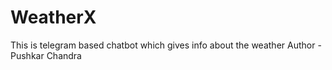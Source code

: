 # WeatherX
This is telegram based chatbot which gives info about the weather
Author - Pushkar Chandra
